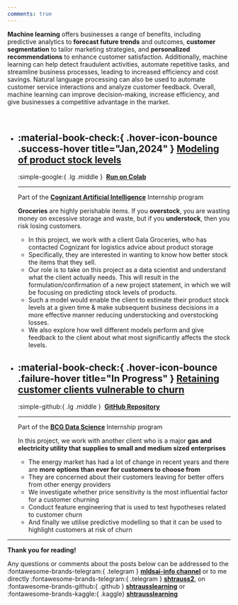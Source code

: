 ```yaml
---
comments: true
---
```


**Machine learning** offers businesses a range of benefits, including predictive analytics to **forecast future trends** and outcomes, **customer segmentation** to tailor marketing strategies, and **personalized recommendations** to enhance customer satisfaction. Additionally, machine learning can help detect fraudulent activities, automate repetitive tasks, and streamline business processes, leading to increased efficiency and cost savings. Natural language processing can also be used to automate customer service interactions and analyze customer feedback. Overall, machine learning can improve decision-making, increase efficiency, and give businesses a competitive advantage in the market.

<br>

<div class="grid cards" markdown >

  - ## :material-book-check:{ .hover-icon-bounce .success-hover title="Jan,2024" } <b>[Modeling of product stock levels](https://shtrausslearning.github.io/blog/2023/11/20/prediction-of-product-stock-levels.html)</b>

  	:simple-google:{ .lg .middle }&nbsp; <b>[Run on Colab](https://colab.research.google.com/drive/12NsWf3ePkrF7bhfTwEfJVVismvZmKXVb?usp=sharing)</b>

	---

	Part of the **[Cognizant Artificial Intelligence](https://www.theforage.com/simulations/cognizant/artificial-intelligence-rtbq)** Internship program 

	**Groceries** are highly perishable items. If you **overstock**, you are wasting money on excessive storage and waste, but if you **understock**, then you risk losing customers. 

	- In this project, we work with a client Gala Groceries, who has contacted Cognizant for logistics advice about product storage
	- Specifically, they are interested in wanting to know how better stock the items that they sell.
	- Our role is to take on this project as a data scientist and understand what the client actually needs. This will result in the formulation/confirmation of a new project statement, in which we will be focusing on predicting stock levels of products.
	- Such a model would enable the client to estimate their product stock levels at a given time & make subsequent business decisions in a more effective manner reducing understocking and overstocking losses.
	- We also explore how well different models perform and give feedback to the client about what most significantly affects the stock levels.																

</div>


<div class="grid cards" markdown >

  - ## :material-book-check:{ .hover-icon-bounce .failure-hover title="In Progress" } <b>[Retaining customer clients vulnerable to churn](internships/bcgx_powerco.md)</b>

  	:simple-github:{ .lg .middle }&nbsp; <b>[GitHub Repository](https://github.com/shtrausslearning/Data-Science-Portfolio/tree/main/BCGX_Data_Science)</b>

	---

	Part of the **[BCG Data Science](https://www.theforage.com/simulations/cognizant/artificial-intelligence-rtbq)** Internship program 

	In this project, we work with another client who is a major **gas and electricity utility that supplies to small and medium sized enterprises**

	- The energy market has had a lot of change in recent years and there are **more options than ever for customers to choose from**
	- They are concerned about their customers leaving for better offers from other energy providers
	- We investigate whether price sensitivity is the most influential factor for a customer churning
	- Conduct feature engineering that is used to test hypotheses related to customer churn
	- And finally we utilise predictive modelling so that it can be used to highlight customers at risk of churn

</div>




---

**Thank you for reading!**

Any questions or comments about the posts below can be addressed to the :fontawesome-brands-telegram:{ .telegram } **[mldsai-info channel](https://t.me/mldsai_info)** or to me directly :fontawesome-brands-telegram:{ .telegram } **[shtrauss2](https://t.me/shtrauss2)**, on :fontawesome-brands-github:{ .github } **[shtrausslearning](https://github.com/shtrausslearning)** or :fontawesome-brands-kaggle:{ .kaggle} **[shtrausslearning](https://kaggle.com/shtrausslearning)**

